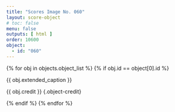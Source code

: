 ```yaml
---
title: "Scores Image No. 060"
layout: score-object
# toc: false
menu: false
outputs: [ html ]
order: 10600
object:
  - id: "060"
---
```


{% for obj in objects.object_list %}
{% if obj.id == object[0].id %}

{{ obj.extended_caption }}

{{ obj.credit }} {.object-credit}

{% endif %}
{% endfor %}
